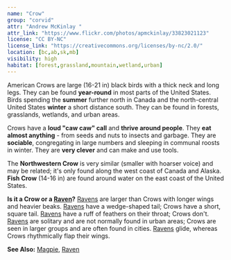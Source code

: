 ```yaml
---
name: "Crow"
group: "corvid"
attr: "Andrew McKinlay "
attr_link: "https://www.flickr.com/photos/apmckinlay/33823021123"
license: "CC BY-NC"
license_link: "https://creativecommons.org/licenses/by-nc/2.0/"
location: [bc,ab,sk,mb]
visibility: high
habitat: [forest,grassland,mountain,wetland,urban]
---
```

American Crows are large (16-21 in) black birds with a thick neck and long legs. They can be found **year-round** in most parts of the United States. Birds spending the **summer** further north in Canada and the north-central United States **winter** a short distance south. They can be found in forests, grasslands, wetlands, and urban areas.

Crows have a **loud "caw caw" call** and **thrive around people**. They **eat almost anything** - from seeds and nuts to insects and garbage. They are **sociable**, congregating in large numbers and sleeping in communal roosts in winter. They are **very clever** and can make and use tools.

The **Northwestern Crow** is very similar (smaller with hoarser voice) and may be related; it's only found along the west coast of Canada and Alaska. **Fish Crow** (14-16 in) are found around water on the east coast of the United States.

**Is it a Crow or a [Raven](/birds/raven)?** [Ravens](/{{section}}/raven) are larger than Crows with longer wings and heavier beaks. [Ravens](/{{section}}/raven) have a wedge-shaped tail; Crows have a short, square tail. [Ravens](/{{section}}/raven) have a ruff of feathers on their throat; Crows don't. [Ravens](/{{section}}/raven) are solitary and are not normally found in urban areas; Crows are seen in larger groups and are often found in cities. [Ravens](/{{section}}/raven) glide, whereas Crows rhythmically flap their wings.

<!-- generated, do not edit -->
**See Also:**
[Magpie](/birds/magpie),
[Raven](/birds/raven)
